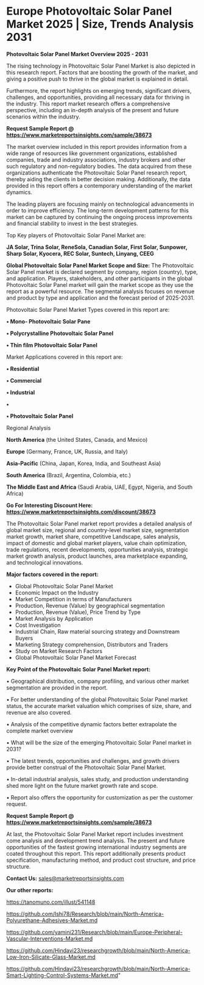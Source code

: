 # Europe Photovoltaic Solar Panel Market 2025 | Size, Trends Analysis 2031

<Strong> Photovoltaic Solar Panel Market Overview 2025 - 2031</strong>

The rising technology in Photovoltaic Solar Panel Market is also depicted in this research report. Factors that are boosting the growth of the market, and giving a positive push to thrive in the global market is explained in detail.

Furthermore, the report highlights on emerging trends, significant drivers, challenges, and opportunities, providing all necessary data for thriving in the industry. This report market research offers a comprehensive perspective, including an in-depth analysis of the present and future scenarios within the industry.

<strong>Request Sample Report @ <a href=https://www.marketreportsinsights.com/sample/38673>https://www.marketreportsinsights.com/sample/38673</a></strong>

The market overview included in this report provides information from a wide range of resources like government organizations, established companies, trade and industry associations, industry brokers and other such regulatory and non-regulatory bodies. The data acquired from these organizations authenticate the Photovoltaic Solar Panel research report, thereby aiding the clients in better decision making. Additionally, the data provided in this report offers a contemporary understanding of the market dynamics.

The leading players are focusing mainly on technological advancements in order to improve efficiency. The long-term development patterns for this market can be captured by continuing the ongoing process improvements and financial stability to invest in the best strategies.

Top Key players of Photovoltaic Solar Panel Market are:

<strong>JA Solar, Trina Solar, ReneSola, Canadian Solar, First Solar, Sunpower, Sharp Solar, Kyocera, REC Solar, Suntech, Linyang, CEEG</strong>

<strong><b>Global Photovoltaic Solar Panel Market Scope and Size:</b></strong>
The Photovoltaic Solar Panel market is declared segment by company, region (country), type, and application. Players, stakeholders, and other participants in the global Photovoltaic Solar Panel market will gain the market scope as they use the report as a powerful resource. The segmental analysis focuses on revenue and product by type and application and the forecast period of 2025-2031.

Photovoltaic Solar Panel Market Types covered in this report are:

<strong>•  Mono- Photovoltaic Solar Pane

•  Polycrystalline Photovoltaic Solar Panel

•  Thin film Photovoltaic Solar Panel</strong>

Market Applications covered in this report are:

<strong>•  Residential

•  Commercial

•  Industrial

•  

•  Photovoltaic Solar Panel</strong> 

Regional Analysis

<strong>North America</strong> (the United States, Canada, and Mexico)

<strong>Europe</strong> (Germany, France, UK, Russia, and Italy)

<strong>Asia-Pacific</strong> (China, Japan, Korea, India, and Southeast Asia)

<strong>South America</strong> (Brazil, Argentina, Colombia, etc.)

<strong>The Middle East and Africa</strong> (Saudi Arabia, UAE, Egypt, Nigeria, and South Africa)

<strong>Go For Interesting Discount Here: <a href=https://www.marketreportsinsights.com/discount/38673>https://www.marketreportsinsights.com/discount/38673</a></strong>

The Photovoltaic Solar Panel market report provides a detailed analysis of global market size, regional and country-level market size, segmentation market growth, market share, competitive Landscape, sales analysis, impact of domestic and global market players, value chain optimization, trade regulations, recent developments, opportunities analysis, strategic market growth analysis, product launches, area marketplace expanding, and technological innovations.

<strong><b>Major factors covered in the report:</b></strong>
<ul>
  <li>Global Photovoltaic Solar Panel Market </li>
  <li>Economic Impact on the Industry</li>
  <li>Market Competition in terms of Manufacturers</li>
  <li>Production, Revenue (Value) by geographical segmentation</li>
  <li>Production, Revenue (Value), Price Trend by Type</li>
  <li>Market Analysis by Application</li>
  <li>Cost Investigation</li>
  <li>Industrial Chain, Raw material sourcing strategy and Downstream Buyers</li>
  <li>Marketing Strategy comprehension, Distributors and Traders</li>
  <li>Study on Market Research Factors</li>
  <li>Global Photovoltaic Solar Panel Market Forecast</li>
</ul>

<strong><b>Key Point of the Photovoltaic Solar Panel Market report:</b></strong>

• Geographical distribution, company profiling, and various other market segmentation are provided in the report.

• For better understanding of the global Photovoltaic Solar Panel market status, the accurate market valuation which comprises of size, share, and revenue are also covered.

• Analysis of the competitive dynamic factors better extrapolate the complete market overview

• What will be the size of the emerging Photovoltaic Solar Panel market in 2031?

• The latest trends, opportunities and challenges, and growth drivers provide better construal of the Photovoltaic Solar Panel Market.

• In-detail industrial analysis, sales study, and production understanding shed more light on the future market growth rate and scope.

• Report also offers the opportunity for customization as per the customer request.

<strong>Request Sample Report @ <a href=https://www.marketreportsinsights.com/sample/38673>https://www.marketreportsinsights.com/sample/38673</a></strong>

At last, the Photovoltaic Solar Panel Market report includes investment come analysis and development trend analysis. The present and future opportunities of the fastest growing international industry segments are coated throughout this report. This report additionally presents product specification, manufacturing method, and product cost structure, and price structure.

<strong>Contact Us:</strong>
sales@marketreportsinsights.com

<strong>Our other reports:</strong>

<a href=https://tanomuno.com/illust/541148>https://tanomuno.com/illust/541148</a>

<a href=https://github.com/Ishi78/Research/blob/main/North-America-Polyurethane-Adhesives-Market.md>https://github.com/Ishi78/Research/blob/main/North-America-Polyurethane-Adhesives-Market.md</a>

<a href=https://github.com/yamini231/Research/blob/main/Europe-Peripheral-Vascular-Interventions-Market.md>https://github.com/yamini231/Research/blob/main/Europe-Peripheral-Vascular-Interventions-Market.md</a>

<a href=https://github.com/Hindavi23/researchgrowth/blob/main/North-America-Low-Iron-Silicate-Glass-Market.md>https://github.com/Hindavi23/researchgrowth/blob/main/North-America-Low-Iron-Silicate-Glass-Market.md</a>

<a href=https://github.com/Hindavi23/researchgrowth/blob/main/North-America-Smart-Lighting-Control-Systems-Market.md>https://github.com/Hindavi23/researchgrowth/blob/main/North-America-Smart-Lighting-Control-Systems-Market.md</a>"
